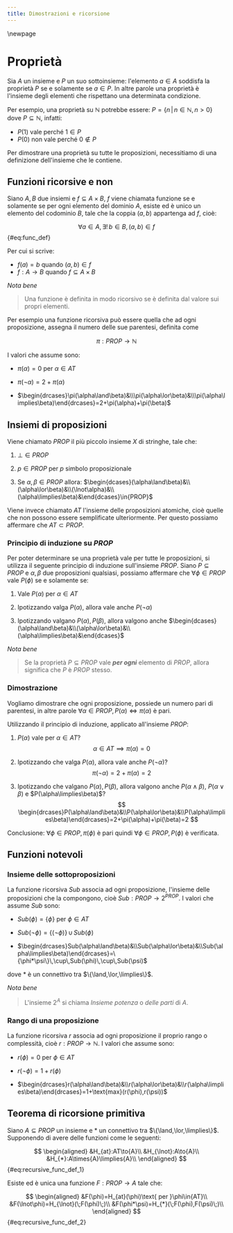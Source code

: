 ```yaml
---
title: Dimostrazioni e ricorsione
---
```


\newpage

# Proprietà

Sia $A$ un insieme e $P$ un suo sottoinsieme: l'elemento $a\in{A}$ soddisfa la proprietà $P$ se e solamente se $a\in{P}$. In altre parole una proprietà è l'insieme degli elementi che rispettano una determinata condizione.

Per esempio, una proprietà su $\mathbb{N}$ potrebbe essere: $P = \{n\,|\,n \in{\mathbb{N}},n>0\}$ dove $P\subseteq{\mathbb{N}}$, infatti:

- $P(1)$ vale perché $1\in{P}$
- $P(0)$ non vale perché $0\notin{P}$

Per dimostrare una proprietà su tutte le proposizioni, necessitiamo di una definizione dell'insieme che le contiene.

## Funzioni ricorsive e non

Siano $A,B$ due insiemi e $f\subseteq{A\times{B}}$, $f$ viene chiamata funzione se e solamente se per ogni elemento del dominio $A$, esiste ed è unico un elemento del codominio $B$, tale che la coppia $(a,b)$ appartenga ad $f$, cioè:

$$
\forall{a}\in{A},\,\exists!\,b\in{B},\,(a,b)\in{f}
$$ {#eq:func_def}

Per cui si scrive:

- $f(a)=b$ quando $(a,b)\in{f}$
- $f:A\to{B}$ quando $f\subseteq{A\times{B}}$

*Nota bene*

> Una funzione è definita in modo ricorsivo se è definita dal valore sui propri elementi.

Per esempio una funzione ricorsiva può essere quella che ad ogni proposizione, assegna il numero delle sue parentesi, definita come

$$
\pi:PROP\to{\mathbb{N}}
$$

I valori che assume sono:

- $\pi(\alpha)=0$ per $\alpha\in{AT}$

- $\pi(\lnot\alpha)=2+\pi(\alpha)$

- $\begin{drcases}\pi(\alpha\land\beta)&\\\pi(\alpha\lor\beta)&\\\pi(\alpha\limplies\beta)\end{drcases}=2+\pi(\alpha)+\pi(\beta)$

## Insiemi di proposizioni

Viene chiamato $PROP$ il più piccolo insieme $X$ di stringhe, tale che:

1. $\bot\in{PROP}$

2. $p\in{PROP}$ per $p$ simbolo proposizionale

3. Se $\alpha,\beta\in{PROP}$ allora: $\begin{dcases}(\alpha\land\beta)&\\(\alpha\lor\beta)&\\(\lnot\alpha)&\\(\alpha\limplies\beta)&\end{dcases}\in{PROP}$

Viene invece chiamato $AT$ l'insieme delle proposizioni atomiche, cioè quelle che non possono essere semplificate ulteriormente. Per questo possiamo affermare che $AT\subset{PROP}$.

### Principio di induzione su $PROP$

Per poter determinare se una proprietà vale per tutte le proposizioni, si utilizza il seguente principio di induzione sull'insieme $PROP$. Siano $P\subseteq{PROP}$ e $\alpha,\beta$ due proposizioni qualsiasi, possiamo affermare che $\forall{\phi}\in{PROP}$ vale $P(\phi)$ se e solamente se:

1. Vale $P(\alpha)$ per $\alpha\in{AT}$

2. Ipotizzando valga $P(\alpha)$, allora vale anche $P(\lnot\alpha)$

3. Ipotizzando valgano $P(\alpha), P(\beta)$, allora valgono anche $\begin{dcases}(\alpha\land\beta)&\\(\alpha\lor\beta)&\\(\alpha\limplies\beta)&\end{dcases}$

*Nota bene*

> Se la proprietà $P\subseteq{PROP}$ vale ***per ogni*** elemento di $PROP$, allora significa che $P$ è $PROP$ stesso.

### Dimostrazione

Vogliamo dimostrare che ogni proposizione, possiede un numero pari di parentesi, in altre parole $\forall{\alpha}\in{PROP},\,P(\alpha)\iff\pi(\alpha)$ è pari.

Utilizzando il principio di induzione, applicato all'insieme $PROP$:

1. $P(\alpha)$ vale per $\alpha\in{AT}$?
$$
\alpha\in{AT}\implies\pi(\alpha)=0
$$

2. Ipotizzando che valga $P(\alpha)$, allora vale anche $P(\lnot\alpha)$?
$$
\pi(\lnot\alpha)=2+\pi(\alpha)=2
$$

3. Ipotizzando che valgano $P(\alpha),P(\beta)$, allora valgono anche $P(\alpha\land\beta)$, $P(\alpha\lor\beta)$ e $P(\alpha\limplies\beta)$?
$$
\begin{drcases}P(\alpha\land\beta)&\\P(\alpha\lor\beta)&\\P(\alpha\limplies\beta)\end{drcases}=2+\pi(\alpha)+\pi(\beta)=2
$$

Conclusione: $\forall{\phi}\in{PROP},\,\pi(\phi)$ è pari quindi $\forall{\phi}\in{PROP},\,P(\phi)$ è verificata.

## Funzioni notevoli

### Insieme delle sottoproposizioni

La funzione ricorsiva $Sub$ associa ad ogni proposizione, l'insieme delle proposizioni che la compongono, cioè $Sub:PROP\to{2^{PROP}}$. I valori che assume $Sub$ sono:

- $Sub(\phi)=\{\phi\}$ per $\phi\in{AT}$

- $Sub(\lnot\phi)=\{(\lnot\phi)\}\,\cup\,{Sub(\phi)}$

- $\begin{drcases}Sub(\alpha\land\beta)&\\Sub(\alpha\lor\beta)&\\Sub(\alpha\limplies\beta)\end{drcases}=\{\phi*\psi\}\,\cup\,Sub(\phi)\,\cup\,Sub(\psi)$

dove $*$ è un connettivo tra $\{\land,\lor,\limplies\}$.

*Nota bene*

> L'insieme $2^A$ si chiama *Insieme potenza* o *delle parti* di $A$.

### Rango di una proposizione

La funzione ricorsiva $r$ associa ad ogni proposizione il proprio rango o complessità, cioè $r:PROP\to{\mathbb{N}}$. I valori che assume sono:

- $r(\phi)=0$ per $\phi\in{AT}$

- $r(\lnot\phi)=1+r(\phi)$

- $\begin{drcases}r(\alpha\land\beta)&\\r(\alpha\lor\beta)&\\r(\alpha\limplies\beta)\end{drcases}=1+\text{max}(r(\phi),r(\psi))$

## Teorema di ricorsione primitiva

Siano $A\subseteq{PROP}$ un insieme e $*$ un connettivo tra $\{\land,\lor,\limplies\}$. Supponendo di avere delle funzioni come le seguenti:

$$
\begin{aligned}
  &H_{at}:AT\to{A}\\
  &H_{\lnot}:A\to{A}\\
  &H_{*}:A\times{A}\limplies{A}\\
\end{aligned}
$$ {#eq:recursive_func_def_1}

Esiste ed è unica una funzione $F:PROP\to{A}$ tale che:

$$
\begin{aligned}
  &F(\phi)=H_{at}(\phi)\text{ per }\phi\in{AT}\\
  &F(\lnot\phi)=H_{\lnot}(\;F(\phi)\;)\\
  &F(\phi*\psi)=H_{*}(\;F(\phi),F(\psi)\;)\\
\end{aligned}
$$ {#eq:recursive_func_def_2}
